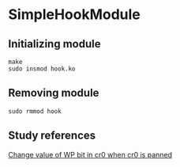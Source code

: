 # SimpleHookModule

## Initializing module

```
make
sudo insmod hook.ko
```

## Removing module

```
sudo rmmod hook
```

## Study references

[Change value of WP bit in cr0 when cr0 is panned](https://medium.com/@hadfiabdelmoumene/change-value-of-wp-bit-in-cr0-when-cr0-is-panned-45a12c7e8411)
<br>
